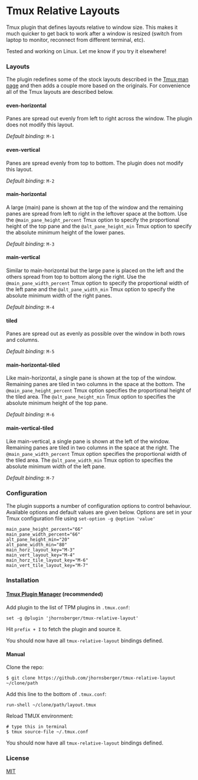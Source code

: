 # Tmux Relative Layouts

Tmux plugin that defines layouts relative to window size. This makes it much quicker to get back to work after a window is resized (switch from laptop to monitor, reconnect from different terminal, etc).

Tested and working on Linux. Let me know if you try it elsewhere!

### Layouts
The plugin redefines some of the stock layouts described in the [Tmux man page](http://man.openbsd.org/OpenBSD-current/man1/tmux.1) and then adds a couple more based on the originals. For convenience all of the Tmux layouts are described below.

#### even-horizontal
Panes are spread out evenly from left to right across the window. The plugin does not modify this layout.

*Default binding:* `M-1`

#### even-vertical
Panes are spread evenly from top to bottom. The plugin does not modify this layout.

*Default binding:* `M-2`

#### main-horizontal
A large (main) pane is shown at the top of the window and the remaining panes are spread from left to right in the leftover space at the bottom. Use the `@main_pane_height_percent` Tmux option to specify the proportional height of the top pane and the `@alt_pane_height_min` Tmux option to specify the absolute minimum height of the lower panes.

*Default binding:* `M-3`

#### main-vertical
Similar to main-horizontal but the large pane is placed on the left and the others spread from top to bottom along the right. Use the `@main_pane_width_percent` Tmux option to specify the proportional width of the left pane and the `@alt_pane_width_min` Tmux option to specify the absolute minimum width of the right panes.

*Default binding:* `M-4`

#### tiled
Panes are spread out as evenly as possible over the window in both rows and columns.

*Default binding:* `M-5`

#### main-horizontal-tiled
Like main-horizontal, a single pane is shown at the top of the window. Remaining panes are tiled in two columns in the space at the bottom. The `@main_pane_height_percent` Tmux option specifies the proportional height of the tiled area. The `@alt_pane_height_min` Tmux option to specifies the absolute minimum height of the top pane.

*Default binding:* `M-6`

#### main-vertical-tiled
Like main-vertical, a single pane is shown at the left of the window. Remaining panes are tiled in two columns in the space at the right. The `@main_pane_width_percent` Tmux option specifies the proportional width of the tiled area. The `@alt_pane_width_min` Tmux option to specifies the absolute minimum width of the left pane.

*Default binding:* `M-7`

### Configuration

The plugin supports a number of configuration options to control behaviour. Available options and default values are given below. Options are set in your Tmux configuration file using `set-option -g @option 'value'`

```
main_pane_height_percent="66"
main_pane_width_percent="66"
alt_pane_height_min="20"
alt_pane_width_min="80"
main_horz_layout_key="M-3"
main_vert_layout_key="M-4"
main_horz_tile_layout_key="M-6"
main_vert_tile_layout_key="M-7"
```

### Installation
#### [Tmux Plugin Manager](https://github.com/tmux-plugins/tpm) (recommended)
Add plugin to the list of TPM plugins in `.tmux.conf`:

    set -g @plugin 'jhornsberger/tmux-relative-layout'

Hit `prefix + I` to fetch the plugin and source it.

You should now have all `tmux-relative-layout` bindings defined.

#### Manual
Clone the repo:

    $ git clone https://github.com/jhornsberger/tmux-relative-layout ~/clone/path

Add this line to the bottom of `.tmux.conf`:

    run-shell ~/clone/path/layout.tmux

Reload TMUX environment:

    # type this in terminal
    $ tmux source-file ~/.tmux.conf

You should now have all `tmux-relative-layout` bindings defined.

### License
[MIT](LICENSE.md)
